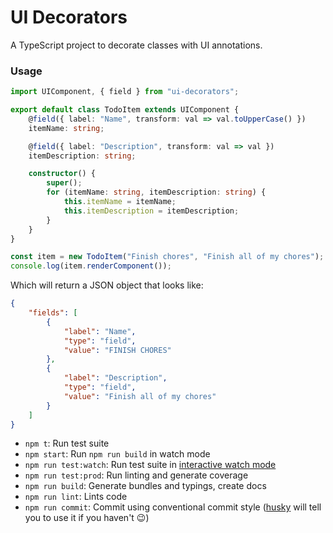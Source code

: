 # UI Decorators

A TypeScript project to decorate classes with UI annotations.


### Usage

```typescript
import UIComponent, { field } from "ui-decorators";

export default class TodoItem extends UIComponent {
    @field({ label: "Name", transform: val => val.toUpperCase() })
    itemName: string;

    @field({ label: "Description", transform: val => val })
    itemDescription: string;

    constructor() {
        super();
        for (itemName: string, itemDescription: string) {
            this.itemName = itemName;
            this.itemDescription = itemDescription;
        }
    }
}

const item = new TodoItem("Finish chores", "Finish all of my chores");
console.log(item.renderComponent());
```

Which will return a JSON object that looks like:

```json
{
    "fields": [
        {
            "label": "Name",
            "type": "field",
            "value": "FINISH CHORES"
        },
        {
            "label": "Description",
            "type": "field",
            "value": "Finish all of my chores"
        }
    ]
}
```

 - `npm t`: Run test suite
 - `npm start`: Run `npm run build` in watch mode
 - `npm run test:watch`: Run test suite in [interactive watch mode](http://facebook.github.io/jest/docs/cli.html#watch)
 - `npm run test:prod`: Run linting and generate coverage
 - `npm run build`: Generate bundles and typings, create docs
 - `npm run lint`: Lints code
 - `npm run commit`: Commit using conventional commit style ([husky](https://github.com/typicode/husky) will tell you to use it if you haven't :wink:)